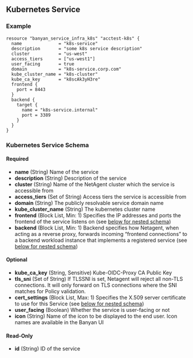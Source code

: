 <a id="k8s-service"></a>
## Kubernetes Service
### Example
```hcl
resource "banyan_service_infra_k8s" "acctest-k8s" {
  name              = "k8s-service"
  description       = "some k8s service description"
  cluster           = "us-west"
  access_tiers      = ["us-west1"]
  user_facing       = true
  domain            = "k8s-service.corp.com"
  kube_cluster_name = "k8s-cluster"
  kube_ca_key       = "k8scAk3yH3re"
  frontend {
    port = 8443
  }
  backend {
    target {
      name = "k8s-service.internal"
      port = 3389
    }
  }
}
```
### Kubernetes Service Schema
#### Required
- **name** (String) Name of the service
- **description** (String) Description of the service
- **cluster** (String) Name of the NetAgent cluster which the service is accessible from
- **access_tiers** (Set of String) Access tiers the service is accessible from
- **domain** (String) The publicly resolvable service domain name
- **kube_cluster_name** (String) The kubernetes cluster name
- **frontend** (Block List, Min: 1) Specifies the IP addresses and ports the frontend of the service listens on (see [below for nested schema](#nestedblock--frontend))
- **backend** (Block List, Min: 1) Backend specifies how Netagent, when acting as a reverse proxy, forwards incoming “frontend connections” to a backend workload instance that implements a registered service (see [below for nested schema](#nestedblock--backend))

#### Optional
- **kube_ca_key** (String, Sensitive) Kube-OIDC-Proxy CA Public Key
- **tls_sni** (Set of String) If TLSSNI is set, Netagent will reject all non-TLS connections. It will only forward on TLS connections where the SNI matches for Policy validation.
- **cert_settings** (Block List, Max: 1) Specifies the X.509 server certificate to use for this Service (see [below for nested schema](#nestedblock--cert_settings))
- **user_facing** (Boolean) Whether the service is user-facing or not
- **icon** (String) Name of the icon to be displayed to the end user. Icon names are available in the Banyan UI

#### Read-Only
- **id** (String) ID of the service
